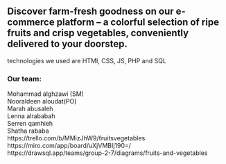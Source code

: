 <h2>Discover farm-fresh goodness on our e-commerce platform – a colorful selection of ripe fruits and crisp vegetables, conveniently delivered to your doorstep.</h2>

technologies we used are HTMI, CSS, JS, PHP and SQL

<h3> Our team: </h3>
Mohammad alghzawi (SM) <br> Nooraldeen aloudat(PO) <br> Marah abusaleh <br> Lenna alrababah <br> Serren qamhieh <br> Shatha rababa


<div>https://trello.com/b/MMizJhW9/fruitsvegetables</div>
<div>https://miro.com/app/board/uXjVMBIj190=/</div>
<dix>https://drawsql.app/teams/group-2-7/diagrams/fruits-and-vegetables</dix>

